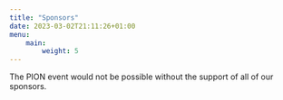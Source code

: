 ```yaml
---
title: "Sponsors"
date: 2023-03-02T21:11:26+01:00
menu:
    main:
        weight: 5
---
```


The PION event would not be possible without the support of all of our sponsors.
